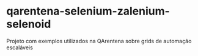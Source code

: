 # qarentena-selenium-zalenium-selenoid

Projeto com exemplos utilizados na QArentena sobre grids de automação escaláveis